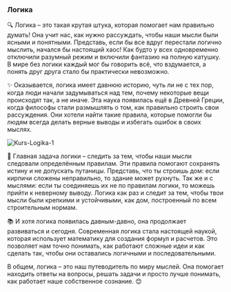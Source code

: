 ### **Логика**

🔍 Логика – это такая крутая штука, которая помогает нам правильно думать! Она учит нас, как нужно рассуждать, чтобы наши мысли были ясными и понятными. Представь, если бы все вдруг перестали логично мыслить, начался бы настоящий хаос! Как будто у всех одновременно отключили разумный режим и включили фантазию на полную катушку. В мире без логики каждый мог бы говорить всё, что вздумается, а понять друг друга стало бы практически невозможно.

✨ Оказывается, логика имеет давнюю историю, чуть ли не с тех пор, когда люди начали задумываться над тем, почему некоторые вещи происходят так, а не иначе. Эта наука появилась ещё в Древней Греции, когда философы стали размышлять о том, как правильно строить свои рассуждения. Они хотели найти такие правила, которые помогли бы людям всегда делать верные выводы и избегать ошибок в своих мыслях.

![Kurs-Logika-1](https://github.com/user-attachments/assets/4f2927d0-1b86-43fe-97ab-f4c1eaf016b9)

🧠 Главная задача логики – следить за тем, чтобы наши мысли следовали определённым правилам. Эти правила помогают сохранять истину и не допускать путаницы. Представь, что ты строишь дом: если кирпичи сложены неправильно, то здание может рухнуть. Так же и с мыслями: если ты соединяешь их не по правилам логики, то можешь прийти к неверному выводу. Логика как раз и следит за тем, чтобы твои мысли были крепкими и устойчивыми, как дом, построенный по всем строительным нормам.

📚 И хотя логика появилась давным-давно, она продолжает развиваться и сегодня. Современная логика стала настоящей наукой, которая использует математику для создания формул и расчетов. Это позволяет нам точно понимать, как работают сложные идеи и как сделать так, чтобы они оставались логичными и последовательными.

В общем, логика – это наш путеводитель по миру мыслей. Она помогает находить ответы на вопросы, решать задачи и просто лучше понимать, как работает наше собственное сознание. 😊

